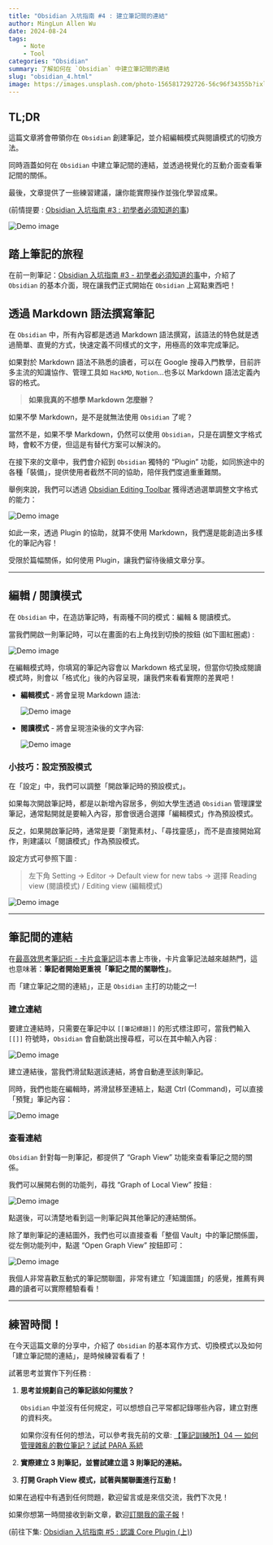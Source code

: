 ```yaml
---
title: "Obsidian 入坑指南 #4 : 建立筆記間的連結"
author: MingLun Allen Wu
date: 2024-08-24
tags: 
    - Note
    - Tool
categories: "Obsidian"
summary: 了解如何在 `Obsidian` 中建立筆記間的連結
slug: "obsidian_4.html"
image: https://images.unsplash.com/photo-1565817292726-56c96f34355b?ixlib=rb-4.0.3&ixid=M3wxMjA3fDB8MHxwaG90by1wYWdlfHx8fGVufDB8fHx8fA%3D%3D&auto=format&fit=crop&w=2969&q=80
---
```


## TL;DR

這篇文章將會帶領你在 `Obsidian` 創建筆記，並介紹編輯模式與閱讀模式的切換方法。

同時涵蓋如何在 `Obsidian` 中建立筆記間的連結，並透過視覺化的互動介面查看筆記間的關係。

最後，文章提供了一些練習建議，讓你能實際操作並強化學習成果。

(前情提要 : [Obsidian 入坑指南 #3 : 初學者必須知道的事](https://minglunwu.com/notes/2024/obsidian_3.html/))

![Demo image](https://minglunwu.com/images/20240824/path.png)

## 踏上筆記的旅程

在前一則筆記：[Obsidian 入坑指南 #3 - 初學者必須知道的事](https://minglunwu.com/notes/2024/obsidian_3.html/)中，介紹了 `Obsidian` 的基本介面，現在讓我們正式開始在 `Obsidian` 上寫點東西吧！

## 透過 Markdown 語法撰寫筆記

在 `Obsidian` 中，所有內容都是透過 Markdown 語法撰寫，該語法的特色就是透過簡單、直覺的方式，快速定義不同樣式的文字，用極高的效率完成筆記。

如果對於 Markdown 語法不熟悉的讀者，可以在 Google 搜尋入門教學，目前許多主流的知識協作、管理工具如 `HackMD`, `Notion`…也多以 Markdown 語法定義內容的格式。

> **如果我真的不想學 Markdown 怎麼辦？**

如果不學 Markdown，是不是就無法使用 `Obsidian` 了呢？

當然不是，如果不學 Markdown，仍然可以使用 `Obsidian`，只是在調整文字格式時，會較不方便，但這是有替代方案可以解決的。

在接下來的文章中，我們會介紹到 `Obsidian` 獨特的 “Plugin” 功能，如同旅途中的各種「裝備」，提供使用者截然不同的協助，陪伴我們度過重重難關。

舉例來說，我們可以透過 [Obsidian Editing Toolbar](https://github.com/PKM-er/obsidian-editing-toolbar) 獲得透過選單調整文字格式的能力：

![Demo image](https://minglunwu.com/images/20240824/content_option.png)

如此一來，透過 Plugin 的協助，就算不使用 Markdown，我們還是能創造出多樣化的筆記內容！

受限於篇幅關係，如何使用 Plugin，讓我們留待後續文章分享。

---

## 編輯 / 閱讀模式

在 `Obsidian` 中，在造訪筆記時，有兩種不同的模式：編輯 & 閱讀模式。

當我們開啟一則筆記時，可以在畫面的右上角找到切換的按鈕 (如下圖紅圈處) :

![Demo image](https://minglunwu.com/images/20240824/mode_button.png)

在編輯模式時，你填寫的筆記內容會以 Markdown 格式呈現，但當你切換成閱讀模式時，則會以「格式化」後的內容呈現，讓我們來看看實際的差異吧！

+ **編輯模式** - 將會呈現 Markdown 語法:

    ![Demo image](https://minglunwu.com/images/20240824/edit_mode.png)

+ **閱讀模式** - 將會呈現渲染後的文字內容:
    
    ![Demo image](https://minglunwu.com/images/20240824/reading_mode.png)

### 小技巧：設定預設模式

在「設定」中，我們可以調整「開啟筆記時的預設模式」。

如果每次開啟筆記時，都是以新增內容居多，例如大學生透過 `Obsidian` 管理課堂筆記，通常點開就是要輸入內容，那會很適合選擇「編輯模式」作為預設模式。

反之，如果開啟筆記時，通常是要「瀏覽素材」、「尋找靈感」，而不是直接開始寫作，則建議以「閱讀模式」作為預設模式。

設定方式可參照下圖 :

> 左下角 Setting → Editor → Default view for new tabs → 選擇 Reading view (閱讀模式) / Editing view (編輯模式)

![Demo image](https://minglunwu.com/images/20240824/default_mode_setting.png)

---

## 筆記間的連結

在[最高效思考筆記術 - 卡片盒筆記](https://www.eslite.com/product/1001116172682160545003?srsltid=AfmBOorhgmktAanbCU-c-s6xDappkLPrLKHclqU2fEWJtKx596Qusk3m)這本書上市後，卡片盒筆記法越來越熱門，這也意味著：**筆記者開始更重視「筆記之間的關聯性」**。

而「建立筆記之間的連結」，正是 `Obsidian` 主打的功能之一!

### 建立連結

要建立連結時，只需要在筆記中以 `[[筆記標題]]` 的形式標注即可，當我們輸入 `[[]]` 符號時，`Obsidian` 會自動跳出搜尋框，可以在其中輸入內容 :

![Demo image](https://minglunwu.com/images/20240824/link_window.png)

建立連結後，當我們滑鼠點選該連結，將會自動連至該則筆記。

同時，我們也能在編輯時，將滑鼠移至連結上，點選 Ctrl (Command)，可以直接「預覽」筆記內容：

![Demo image](https://minglunwu.com/images/20240824/link_preview.png)

### 查看連結

`Obsidian` 針對每一則筆記，都提供了 “Graph View” 功能來查看筆記之間的關係。

我們可以展開右側的功能列，尋找 “Graph of Local View” 按鈕 :

![Demo image](https://minglunwu.com/images/20240824/local_graph.png)

點選後，可以清楚地看到這一則筆記與其他筆記的連結關係。

除了單則筆記的連結圖外，我們也可以直接查看「整個 Vault」中的筆記關係圖，從左側功能列中，點選 “Open Graph View” 按鈕即可：

![Demo image](https://minglunwu.com/images/20240824/global_graph.png)

我個人非常喜歡互動式的筆記關聯圖，非常有建立「知識圖譜」的感覺，推薦有興趣的讀者可以實際體驗看看！

---

## 練習時間！

在今天這篇文章的分享中，介紹了 `Obsidian` 的基本寫作方式、切換模式以及如何「建立筆記間的連結」，是時候練習看看了！

試著思考並實作下列任務 :

1. **思考並規劃自己的筆記該如何擺放？**
   
   `Obsidian` 中並沒有任何規定，可以想想自己平常都記錄哪些內容，建立對應的資料夾。
   
   如果你沒有任何的想法，可以參考我先前的文章: [【筆記訓練所】04 — 如何管理雜亂的數位筆記 ? 試試 PARA 系統](https://medium.com/notability-center/%E7%AD%86%E8%A8%98%E8%A8%93%E7%B7%B4%E6%89%80-04-%E5%A6%82%E4%BD%95%E7%AE%A1%E7%90%86%E9%9B%9C%E4%BA%82%E7%9A%84%E6%95%B8%E4%BD%8D%E7%AD%86%E8%A8%98-%E8%A9%A6%E8%A9%A6-para-%E7%B3%BB%E7%B5%B1-fc68e7745e77)

2. **實際建立 3 則筆記，並嘗試建立這 3 則筆記的連結。**
3. **打開 Graph View 模式，試著與關聯圖進行互動！**

如果在過程中有遇到任何問題，歡迎留言或是來信交流，我們下次見！

如果你想第一時間接收到新文章，歡迎[訂閱我的電子報](https://minglunwu.substack.com/subscribe)！

(前往下集: [Obsidian 入坑指南 #5 : 認識 Core Plugin (上)](https://minglunwu.com/notes/2024/obsidian_5.html/))
